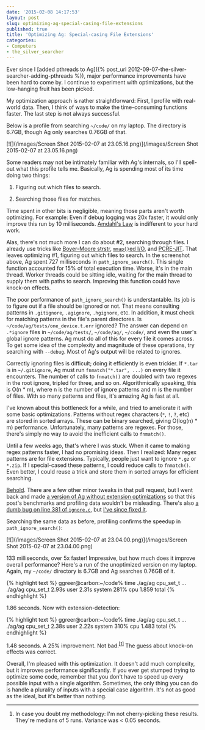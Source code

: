 ```yaml
---
date: '2015-02-08 14:17:53'
layout: post
slug: optimizing-ag-special-casing-file-extensions
published: true
title: 'Optimizing Ag: Special-casing File Extensions'
categories:
- Computers
- the_silver_searcher
---
```


Ever since I [added pthreads to Ag]({% post_url 2012-09-07-the-silver-searcher-adding-pthreads %}), major performance improvements have been hard to come by. I continue to experiment with optimizations, but the low-hanging fruit has been picked.

My optimization approach is rather straightforward: First, I profile with real-world data. Then, I think of ways to make the time-consuming functions faster. The last step is not always successful.

Below is a profile from searching `~/code/` on my laptop. The directory is 6.7GB, though Ag only searches 0.76GB of that.

[![](/images/Screen Shot 2015-02-07 at 23.05.16.png)](/images/Screen Shot 2015-02-07 at 23.05.16.png)

Some readers may not be intimately familiar with Ag's internals, so I'll spell-out what this profile tells me. Basically, Ag is spending most of its time doing two things:

1. Figuring out which files to search.

2. Searching those files for matches.

Time spent in other bits is negligible, meaning those parts aren't worth optimizing. For example: Even if debug logging was 20x faster, it would only improve this run by 10 milliseconds. [Amdahl's Law](https://en.wikipedia.org/wiki/Amdahl's_law) is indifferent to your hard work.

Alas, there's not much more I can do about #2, searching through files. I already use tricks like [Boyer-Moore strstr](https://en.wikipedia.org/wiki/Boyer%E2%80%93Moore_string_search_algorithm), [`mmap()`ed I/O](https://en.wikipedia.org/wiki/Memory-mapped_file), and [PCRE-JIT](http://sljit.sourceforge.net/pcre.html). That leaves optimizing #1, figuring out which files to search. In the screenshot above, Ag spent 727 milliseconds in `path_ignore_search()`. This single function accounted for 15% of total execution time. Worse, it's in the main thread. Worker threads could be sitting idle, waiting for the main thread to supply them with paths to search. Improving this function could have knock-on effects.

The poor performance of `path_ignore_search()` is understantable. Its job is to figure out if a file should be ignored or not. That means consulting patterns in `.gitignore`, `.agignore`, `.hgignore`, etc. In addition, it must check for matching patterns in the file's parent directores. Is `~/code/ag/tests/one_device.t.err` ignored? The answer can depend on `.*ignore` files in `~/code/ag/tests/`, `~/code/ag/`, `~/code/`, and even the user's global ignore patterns. Ag must do all of this for every file it comes across. To get some idea of the complexity and magnitude of these operations, try searching with `--debug`. Most of Ag's output will be related to ignores.

Correctly ignoring files is difficult; doing it efficiently is even trickier. If `*.tar` is in `~/.gitignore`, Ag must run `fnmatch("*.tar", ...)` on every file it encounters. The number of calls to `fnmatch()` are doubled with two regexes in the root ignore, tripled for three, and so on. Algorithmically speaking, this is O(n * m), where n is the number of ignore patterns and m is the number of files. With so many patterns and files, it's amazing Ag is fast at all.

I've known about this bottleneck for a while, and tried to ameliorate it with some basic optimizations. Patterns without regex characters (`*`, `!`, `?`, etc) are stored in sorted arrays. These can be binary searched, giving O(log(n) * m) performance. Unfortunately, many patterns are regexes. For those, there's simply no way to avoid the inefficient calls to `fnmatch()`.

Until a few weeks ago, that's where I was stuck. When it came to making regex patterns faster, I had no promising ideas. Then I realized: Many regex patterns are for file extensions. Typically, people just want to ignore `*.gz` or `*.zip`. If I special-cased these patterns, I could reduce calls to `fnmatch()`. Even better, I could reuse a trick and store them in sorted arrays for efficient searching.

[Behold](https://github.com/ggreer/the_silver_searcher/pull/586/files). There are a few other minor tweaks in that pull request, but I went back and made [a version of Ag without extension optimizations](https://github.com/ggreer/the_silver_searcher/commit/0b5c9ed58dfb60e84e5f327e3e9ce015a6ee7c71) so that this post's benchmarks and profiling data wouldn't be misleading. There's also [a dumb bug on line 381 of `ignore.c`](https://github.com/ggreer/the_silver_searcher/pull/586/files#diff-2aa744cf46a2b9ef04c23ad8fc42b3ceR381), but [I've since fixed it](https://github.com/ggreer/the_silver_searcher/commit/e5840c1b58a22dcd27461a37a74380c054174718).

Searching the same data as before, profiling confirms the speedup in `path_ignore_search()`:

[![](/images/Screen Shot 2015-02-07 at 23.04.00.png)](/images/Screen Shot 2015-02-07 at 23.04.00.png)

133 milliseconds, over 5x faster! Impressive, but how much does it improve overall performance? Here's a run of the unoptimized version on my laptop. Again, my `~/code/` directory is 6.7GB and Ag searches 0.76GB of it.

{% highlight text %}
ggreer@carbon:~/code% time ./ag/ag cpu_set_t
...
./ag/ag cpu_set_t  2.93s user 2.31s system 281% cpu 1.859 total
{% endhighlight %}

1.86 seconds. Now with extension-detection:

{% highlight text %}
ggreer@carbon:~/code% time ./ag/ag cpu_set_t
...
./ag/ag cpu_set_t  2.38s user 2.22s system 310% cpu 1.483 total
{% endhighlight %}

1.48 seconds. A 25% improvement. Not bad.<sup>[\[1\]](#ref_1)</sup> The guess about knock-on effects was correct.

Overall, I'm pleased with this optimization. It doesn't add much complexity, but it improves performance significantly. If you ever get stumped trying to optimize some code, remember that you don't have to speed up every possible input with a single algorithm. Sometimes, the only thing you can do is handle a plurality of inputs with a special case algorithm. It's not as good as the ideal, but it's better than nothing.

---

1. <span id="ref_1"></span> In case you doubt my methodology: I'm not cherry-picking these results. They're medians of 5 runs. Variance was < 0.05 seconds.


